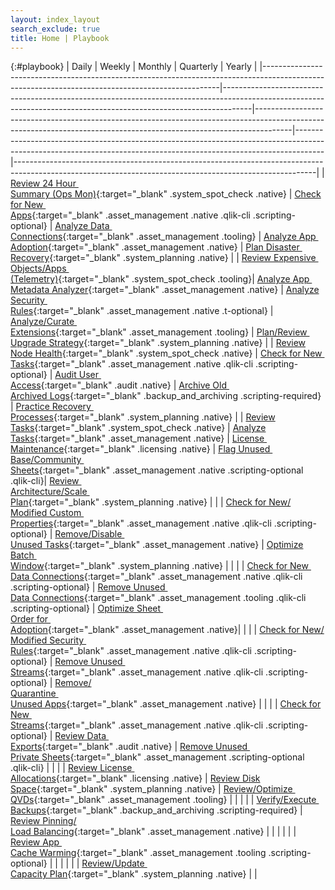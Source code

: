 ```yaml
---
layout: index_layout
search_exclude: true
title: Home | Playbook
---
```


{:#playbook}
| Daily                                                                                                                                           | Weekly                                                                                                                                                            | Monthly                                                                                                                                                             | Quarterly                                                                                                                                                         | Yearly                                                                                                                                                  |
|-------------------------------------------------------------------------------------------------------------------------------------------------|-------------------------------------------------------------------------------------------------------------------------------------------------------------------|---------------------------------------------------------------------------------------------------------------------------------------------------------------------|-------------------------------------------------------------------------------------------------------------------------------------------------------------------|---------------------------------------------------------------------------------------------------------------------------------------------------------|
| [Review 24 Hour&nbsp;<br>Summary (Ops Mon)](docs/system_spot_check/24_hour_summary.md){:target="_blank" .system_spot_check .native}             | [Check for New&nbsp;<br>Apps](docs/asset_management/apps/check_new_apps.md){:target="_blank" .asset_management .native .qlik-cli .scripting-optional}                                           |   [Analyze Data&nbsp;<br>Connections](docs/asset_management/data_connections/analyze_data_connections.md){:target="_blank" .asset_management .tooling}  | [Analyze App&nbsp;<br>Adoption](docs/asset_management/apps/analyze_app_adoption.md){:target="_blank" .asset_management .native}                          			| [Plan Disaster&nbsp;<br>Recovery](docs/system_planning/plan_disaster_recovery.md){:target="_blank" .system_planning .native}                            |
| [Review Expensive&nbsp;<br>Objects/Apps&nbsp;<br>(Telemetry)](docs/system_spot_check/telemetry.md){:target="_blank" .system_spot_check .tooling}| [Analyze App&nbsp;<br>Metadata Analyzer](docs/asset_management/apps/analyze_app_metadata_analyzer.md){:target="_blank" .asset_management .native}                 |   [Analyze Security&nbsp;<br>Rules](docs/asset_management/security_rules/analyze_security_rules.md){:target="_blank" .asset_management .native .t-optional}         | [Analyze/Curate&nbsp;<br>Extensions](docs/asset_management/extensions/analyze_curate_extensions.md){:target="_blank" .asset_management .tooling}          	    | [Plan/Review&nbsp;<br>Upgrade Strategy](docs/system_planning/plan_review_upgrade_strategy.md){:target="_blank" .system_planning .native}                |
| [Review Node Health](docs/system_spot_check/nodes.md){:target="_blank" .system_spot_check .native}                                              | [Check for New&nbsp;<br>Tasks](docs/asset_management/tasks/new_tasks.md){:target="_blank" .asset_management .native .qlik-cli .scripting-optional}                                              |   [Audit User&nbsp;<br>Access](docs/audit/audit_user_access.md){:target="_blank" .audit .native}                                             				        | [Archive Old&nbsp;<br>Archived Logs](docs/backup_and_archiving/archive_old_archived_logs.md){:target="_blank" .backup_and_archiving .scripting-required}        	    | [Practice Recovery&nbsp;<br>Processes](docs/system_planning/practice_recovery_processes.md){:target="_blank" .system_planning .native}                  |
| [Review Tasks](docs/system_spot_check/tasks.md){:target="_blank" .system_spot_check .native}                                                    | [Analyze Tasks](docs/asset_management/tasks/analyze_tasks.md){:target="_blank" .asset_management .native}                                                         |   [License&nbsp;<br>Maintenance](docs/licensing/license_maintenance.md){:target="_blank" .licensing .native}                                     		            | [Flag Unused&nbsp;<br>Base/Community&nbsp;<br>Sheets](docs/asset_management/apps/flag_unused_base_community_sheets.md){:target="_blank" .asset_management .native .scripting-optional .qlik-cli}| [Review&nbsp;<br>Architecture/Scale&nbsp;<br>Plan](docs/system_planning/review_architecture_scale_plan.md){:target="_blank" .system_planning .native}   |
|                                                                                                                                                 | [Check for New/<br>Modified Custom&nbsp;<br>Properties](docs/asset_management/custom_properties/custom_properties.md){:target="_blank" .asset_management .native .qlik-cli .scripting-optional} |   [Remove/Disable&nbsp;<br>Unused Tasks](docs/asset_management/tasks/remove_disable_unused_tasks.md){:target="_blank" .asset_management .native}                    | [Optimize Batch&nbsp;<br>Window](docs/system_planning/optimize_batch_window.md){:target="_blank" .system_planning .native}                                        |                                                                                                             					                          |
|                                                                                                                                                 | [Check for New&nbsp;<br>Data Connections](docs/asset_management/data_connections/check_new_data_connections.md){:target="_blank" .asset_management .native .qlik-cli .scripting-optional}       |   [Remove Unused&nbsp;<br>Data Connections](docs/asset_management/data_connections/remove_unused_data_connections.md){:target="_blank" .asset_management .tooling .qlik-cli .scripting-optional}  | [Optimize Sheet&nbsp;<br>Order for&nbsp;<br>Adoption](docs/asset_management/apps/optimize_sheet_order_for_adoption.md){:target="_blank" .asset_management .native}|                                                                                                             					                          |
|                                                                                                                                                 | [Check for New/<br>Modified Security&nbsp;<br>Rules](docs/asset_management/security_rules/check_security_rules.md){:target="_blank" .asset_management .native .qlik-cli .scripting-optional}    |   [Remove Unused&nbsp;<br>Streams](docs/asset_management/streams/remove_unused_streams.md){:target="_blank" .asset_management .native .qlik-cli .scripting-optional}                              | [Remove/<br>Quarantine&nbsp;<br>Unused Apps](docs/asset_management/apps/remove_quarantine_unused_apps.md){:target="_blank" .asset_management .native} 	        |                                                                                                             					                          |
|                                                                                                                                                 | [Check for New&nbsp;<br>Streams](docs/asset_management/streams/check_new_streams.md){:target="_blank" .asset_management .native .qlik-cli .scripting-optional}                                  |   [Review Data&nbsp;<br>Exports](docs/audit/review_data_exports.md){:target="_blank" .audit .native}                                                                | [Remove Unused&nbsp;<br>Private Sheets](docs/asset_management/apps/remove_unused_private_sheets.md){:target="_blank" .asset_management .scripting-optional .qlik-cli}    	            |                                                                                                             					                          |
|                                                                                                                                                 | [Review License&nbsp;<br>Allocations](docs/licensing/review_license_allocations.md){:target="_blank" .licensing .native} 		                                  |   [Review Disk Space](docs/system_planning/review_disk_space.md){:target="_blank" .system_planning .native}                                                         | [Review/Optimize&nbsp;<br>QVDs](docs/asset_management/qvds/review_optimize_qvds.md){:target="_blank" .asset_management .tooling}     					            |                                                                                                             					                          |
|                                                                                                                                                 |                                                                                                                    				                                  |   [Verify/Execute&nbsp;<br>Backups](docs/backup_and_archiving/verify_backup_execution.md){:target="_blank" .backup_and_archiving .scripting-required}                 | [Review Pinning/<br>Load Balancing](docs/asset_management/apps/review_pinning_load_balancing.md){:target="_blank" .asset_management .native}                      |                                                                                                             					                          |
|                                                                                                                                                 |                                                                                                                    				                                  |                                                                                                                                                                     | [Review App&nbsp;<br>Cache Warming](docs/asset_management/apps/review_app_cache_warming.md){:target="_blank" .asset_management .tooling .scripting-optional}                                    |                                                                                                             					                          |
|                                                                                                                                                 |                                                                                                                    				                                  |                                                                                                                                                                     | [Review/Update&nbsp;<br>Capacity Plan](docs/system_planning/review_update_capacity_plan.md){:target="_blank" .system_planning .native}               	            |                                                                                                             					                          |
